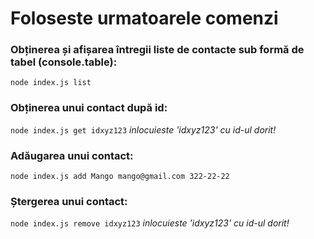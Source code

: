 # Foloseste urmatoarele comenzi

### Obținerea și afișarea întregii liste de contacte sub formă de tabel (console.table):

`node index.js list`

### Obținerea unui contact după id:

`node index.js get idxyz123`
_inlocuieste 'idxyz123' cu id-ul dorit!_

### Adăugarea unui contact:

`node index.js add Mango mango@gmail.com 322-22-22`

### Ștergerea unui contact:

`node index.js remove idxyz123`
_inlocuieste 'idxyz123' cu id-ul dorit!_
